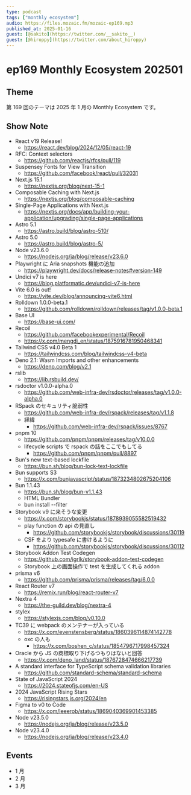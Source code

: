 ```yaml
---
type: podcast
tags: ["monthly ecosystem"]
audio: https://files.mozaic.fm/mozaic-ep169.mp3
published_at: 2025-01-16
guest: [@sakito](https://twitter.com/__sakito__)
guest: [@hiroppy](https://twitter.com/about_hiroppy)
---
```


# ep169 Monthly Ecosystem 202501

## Theme

第 169 回のテーマは 2025 年 1 月の Monthly Ecosystem です。

## Show Note

- React v19 Release!
  - https://react.dev/blog/2024/12/05/react-19
- RFC: Context selectors
  - https://github.com/reactjs/rfcs/pull/119
- Suspensey Fonts for View Transition
  - https://github.com/facebook/react/pull/32031
- Next.js 15.1
  - https://nextjs.org/blog/next-15-1
- Composable Caching with Next.js
  - https://nextjs.org/blog/composable-caching
- Single-Page Applications with Next.js
  - https://nextjs.org/docs/app/building-your-application/upgrading/single-page-applications
- Astro 5.1
  - https://astro.build/blog/astro-510/
- Astro 5.0
  - https://astro.build/blog/astro-5/
- Node v23.6.0
  - https://nodejs.org/ja/blog/release/v23.6.0
- Playwright に Aria snapshots 機能の追加
  - https://playwright.dev/docs/release-notes#version-149
- Undici v7 is here
  - https://blog.platformatic.dev/undici-v7-is-here
- Vite 6.0 is out!
  - https://vite.dev/blog/announcing-vite6.html
- Rolldown 1.0.0-beta.1
  - https://github.com/rolldown/rolldown/releases/tag/v1.0.0-beta.1
- Base UI
  - https://base-ui.com/
- Recoil
  - https://github.com/facebookexperimental/Recoil
  - https://x.com/mengdi_en/status/1875916781950468341
- Tailwind CSS v4.0 Beta 1
  - https://tailwindcss.com/blog/tailwindcss-v4-beta
- Deno 2.1: Wasm Imports and other enhancements
  - https://deno.com/blog/v2.1
- rslib
  - https://lib.rsbuild.dev/
- rsdoctor v1.0.0-alpha.0
  - https://github.com/web-infra-dev/rsdoctor/releases/tag/v1.0.0-alpha.0
- RSpack のセキュリティ脆弱性
  - https://github.com/web-infra-dev/rspack/releases/tag/v1.1.8
  - 経緯
    - https://github.com/web-infra-dev/rspack/issues/8767
- pnpm 10
  - https://github.com/pnpm/pnpm/releases/tag/v10.0.0
  - lifecycle scripts で rspack の話をここでもしてる
    - https://github.com/pnpm/pnpm/pull/8897
- Bun's new text-based lockfile
  - https://bun.sh/blog/bun-lock-text-lockfile
- Bun supports S3
  - https://x.com/bunjavascript/status/1873234802675204106
- Bun 1.1.43
  - https://bun.sh/blog/bun-v1.1.43
  - HTML Bundler
  - bun install --filter
- Storybook v9 に来そうな変更
  - https://x.com/storybookjs/status/1878939055582519432
  - play function の api の見直し
    - https://github.com/storybookjs/storybook/discussions/30119
  - CSF をより typesafe に書けるように
    - https://github.com/storybookjs/storybook/discussions/30112
- Storybook Addon Test Codegen
  - https://github.com/igrlk/storybook-addon-test-codegen
  - Storybook 上の画面操作で test を生成してくれる addon
- prisma v6
  - https://github.com/prisma/prisma/releases/tag/6.0.0
- React Router v7
  - https://remix.run/blog/react-router-v7
- Nextra 4
  - https://the-guild.dev/blog/nextra-4
- stylex
  - https://stylexjs.com/blog/v0.10.0
- TC39 に webpack のメンテナーが入っている
  - https://x.com/evenstensberg/status/1860396114874142778
  - oxc の人も
    - https://x.com/boshen_c/status/1854796717998457324
- Oracle から JS の商標取り下げるつもりはないと回答
  - https://x.com/deno_land/status/1876728474666217739
- A standard interface for TypeScript schema validation libraries
  - https://github.com/standard-schema/standard-schema
- State of JavaScript 2024
  - https://2024.stateofjs.com/en-US
- 2024 JavaScript Rising Stars
  - https://risingstars.js.org/2024/en
- Figma to v0 to Code
  - https://x.com/leeerob/status/1869040369901453385
- Node v23.5.0
  - https://nodejs.org/ja/blog/release/v23.5.0
- Node v23.4.0
  - https://nodejs.org/ja/blog/release/v23.4.0

## Events

- 1 月
- 2 月
- 3 月
